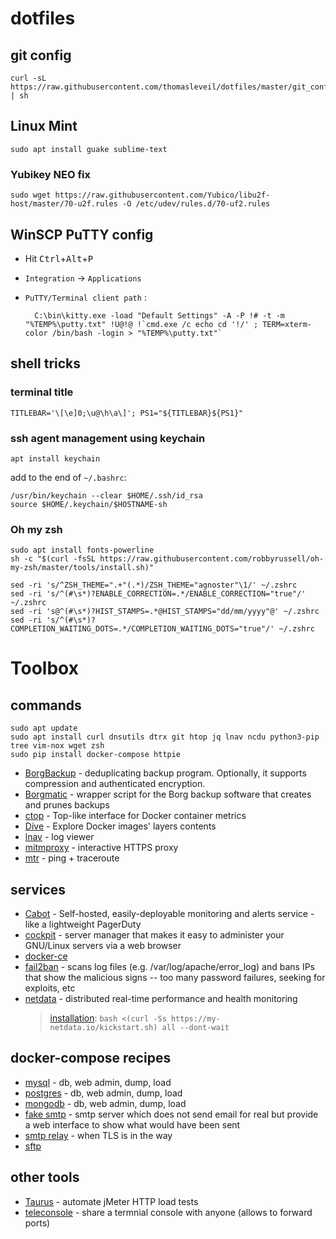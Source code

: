 # dotfiles

git config
----------

    curl -sL https://raw.githubusercontent.com/thomasleveil/dotfiles/master/git_config.sh | sh

Linux Mint
----------

```shell
sudo apt install guake sublime-text
```

### Yubikey NEO fix

    sudo wget https://raw.githubusercontent.com/Yubico/libu2f-host/master/70-u2f.rules -O /etc/udev/rules.d/70-uf2.rules


WinSCP PuTTY config
-------------------

- Hit <kbd>Ctrl</kbd>+<kbd>Alt</kbd>+<kbd>P</kbd>
- `Integration` → `Applications`
- `PuTTY/Terminal client path` : 

        C:\bin\kitty.exe -load "Default Settings" -A -P !# -t -m "%TEMP%\putty.txt" !U@!@ !`cmd.exe /c echo cd '!/' ; TERM=xterm-color /bin/bash -login > "%TEMP%\putty.txt"`


shell tricks
------------

### terminal title 

    TITLEBAR='\[\e]0;\u@\h\a\]'; PS1="${TITLEBAR}${PS1}"
    
### ssh agent management using keychain

    apt install keychain
    
add to the end of `~/.bashrc`:

    /usr/bin/keychain --clear $HOME/.ssh/id_rsa
    source $HOME/.keychain/$HOSTNAME-sh
  
### Oh my zsh

    sudo apt install fonts-powerline
    sh -c "$(curl -fsSL https://raw.githubusercontent.com/robbyrussell/oh-my-zsh/master/tools/install.sh)"

    sed -ri 's/^ZSH_THEME=".+"(.*)/ZSH_THEME="agnoster"\1/' ~/.zshrc
    sed -ri 's/^(#\s*)?ENABLE_CORRECTION=.*/ENABLE_CORRECTION="true"/' ~/.zshrc
    sed -ri 's@^(#\s*)?HIST_STAMPS=.*@HIST_STAMPS="dd/mm/yyyy"@' ~/.zshrc
    sed -ri 's/^(#\s*)?COMPLETION_WAITING_DOTS=.*/COMPLETION_WAITING_DOTS="true"/' ~/.zshrc
    

# Toolbox

## commands

    sudo apt update
    sudo apt install curl dnsutils dtrx git htop jq lnav ncdu python3-pip tree vim-nox wget zsh 
    sudo pip install docker-compose httpie

- [BorgBackup](https://borgbackup.readthedocs.io/en/stable/installation.html) - deduplicating backup program. Optionally, it supports compression and authenticated encryption.
- [Borgmatic](https://github.com/witten/borgmatic) - wrapper script for the Borg backup software that creates and prunes backups
- [ctop](https://ctop.sh/) - Top-like interface for Docker container metrics
- [Dive](https://github.com/wagoodman/dive) - Explore Docker images' layers contents
- [lnav](http://lnav.org/downloads) - log viewer
- [mitmproxy](https://github.com/mitmproxy/mitmproxy/) - interactive HTTPS proxy
- [mtr](https://www.bitwizard.nl/mtr/) - ping + traceroute

## services

- [Cabot](https://cabotapp.com/) - Self-hosted, easily-deployable monitoring and alerts service - like a lightweight PagerDuty
- [cockpit](https://cockpit-project.org/running.html#debian) - server manager that makes it easy to administer your GNU/Linux servers via a web browser
- [docker-ce](https://docs.docker.com/install/linux/docker-ce/ubuntu/)
- [fail2ban](https://www.fail2ban.org) - scans log files (e.g. /var/log/apache/error_log) and bans IPs that show the malicious signs -- too many password failures, seeking for exploits, etc
- [netdata](https://my-netdata.io/) - distributed real-time performance and health monitoring 
    > [installation](https://github.com/firehol/netdata/wiki/Installation#linux-one-liner): `bash <(curl -Ss https://my-netdata.io/kickstart.sh) all --dont-wait`

## docker-compose recipes

- [mysql](doco/mysql/docker-compose.yml) - db, web admin, dump, load
- [postgres](doco/postgres/docker-compose.yml) - db, web admin, dump, load
- [mongodb](doco/mongodb/docker-compose.yml) - db, web admin, dump, load
- [fake smtp](doco/fakesmtp/docker-compose.yml) - smtp server which does not send email for real but provide a web interface to show what would have been sent
- [smtp relay](doco/smtprelay/docker-compose.yml) - when TLS is in the way
- [sftp](doco/sftp/docker-compose.yml)

## other tools

- [Taurus](https://gettaurus.org/) - automate jMeter HTTP load tests
- [teleconsole](https://www.teleconsole.com/) - share a termnial console with anyone (allows to forward ports)
